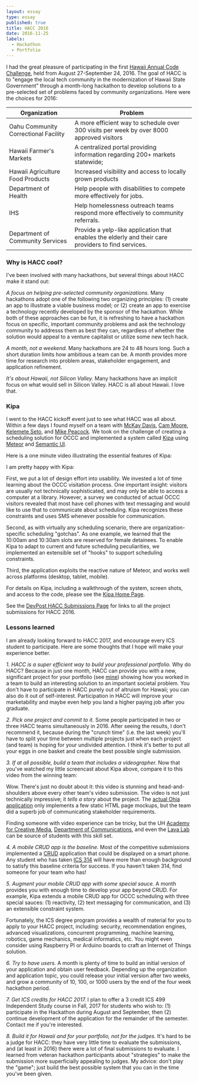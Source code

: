 ```yaml
---
layout: essay
type: essay
published: true
title: HACC 2016
date: 2016-11-25
labels:
  - Hackathon
  - Portfolio
---
```


I had the great pleasure of participating in the first [Hawaii Annual Code Challenge](energy-excelerator-2014.md), held from August 27-September 24, 2016.  The goal of HACC is to "engage the local tech community in the modernization of Hawaii State Government" through a month-long hackathon to develop solutions to a pre-selected set of problems faced by community organizations. Here were the choices for 2016:

<table class="ui celled compact table">
<thead>
  <th>Organization</th>
  <th>Problem</th>
</thead>

<tbody>
  <tr><td>Oahu Community Correctional Facility</td>
      <td>A more efficient way to schedule over 300 visits per week by over 8000 approved visitors</td>
  </tr>
  <tr><td>Hawaii Farmer's Markets</td>
      <td>A centralized portal providing information regarding 200+ markets statewide;</td>
    </tr>
  <tr><td>Hawaii Agriculture Food Products</td>
       <td>Increased visibility and access to locally grown products</td>
  </tr>
  <tr><td>Department of Health</td>
      <td>Help people with disabilities to compete more effectively for jobs.</td>
  </tr>
  <tr><td>IHS</td>
      <td>Help homelessness outreach teams respond more effectively to community referrals.</td>
  </tr>
  <tr><td>Department of Community Services</td>
      <td>Provide a yelp-like application that enables the elderly and their care providers to find services.</td>
  </tr>
</tbody>
</table>

### Why is HACC cool?

I've been involved with many hackathons, but several things about HACC make it stand out:

*A focus on helping pre-selected community organizations.*  Many hackathons adopt one of the following two organizing principles: (1) create an app to illustrate a viable business model; or (2) create an app to exercise a technology recently developed by the sponsor of the hackathon. While both of these approaches can be fun, it is refreshing to have a hackathon focus on specific, important community problems and ask the technology community to addresss them as best they can, regardless of whether the solution would appeal to a venture capitalist or utilize some new tech hack.

*A month, not a weekend.* Many hackathons are 24 to 48 hours long. Such a short duration limits how ambitious a team can be. A month provides more time for research into problem areas, stakeholder engagement, and application refinement.

*It's about Hawaii, not Silicon Valley.* Many hackathons have an implicit focus on what would sell in Silicon Valley. HACC is all about Hawaii. I love that.

### Kipa

I went to the HACC kickoff event just to see what HACC was all about. Within a few days I found myself on a team with [McKay Davis](https://devpost.com/McKayDavis), [Cam Moore](https://cammoore.github.io/), [Kelemete Seto](https://www.linkedin.com/in/kelemeteseto), and [Mike Peacock](https://devpost.com/hawaiivet2vet). We took on the challenge of creating a scheduling solution for OCCC and implemented a system called [Kipa](https://hacc2016.github.io/teamkipa/) using [Meteor](http://www.meteor.com) and [Semantic UI](http://semantic-ui.com/).

Here is a one minute video illustrating the essential features of Kipa:

<div class="ui embed" data-source="youtube" data-id="COLaTvaCj7U" >
</div>

I am pretty happy with Kipa:

First, we put a lot of design effort into usability. We invested a lot of time learning about the OCCC visitation process. One important insight: visitors are usually not technically sophisticated, and may only be able to access a computer at a library. However, a survey we conducted of actual OCCC visitors revealed that most have cell phones with text messaging and would like to use that to communicate about scheduling. Kipa recognizes these constraints and uses SMS whenever possible for communication.

Second, as with virtually any scheduling scenario, there are organization-specific scheduling "gotchas". As one example, we learned that the 10:00am and 10:30am slots are reserved for female detainees.  To enable Kipa to adapt to current and future scheduling peculiarities, we implemented an extensible set of "hooks" to support scheduling constraints.

Third, the application exploits the reactive nature of Meteor, and works well across platforms (desktop, tablet, mobile).

For details on Kipa, including a walkthrough of the system, screen shots, and access to the code, please see the [Kipa Home Page](https://hacc2016.github.io/teamkipa/).

See the [DevPost HACC Submissions Page](https://hacc.devpost.com/submissions) for links to all the project submissions for HACC 2016.

### Lessons learned

I am already looking forward to HACC 2017, and encourage every ICS student to participate. Here are some thoughts that I hope will make your experience better.

*1. HACC is a super efficient way to build your professional portfolio.*  Why do HACC?  Because in just one month, HACC can provide you with a new, significant project for your portfolio (see [mine](/projects)) showing how you worked in a team to build an interesting solution to an important societal problem.  You don't have to participate in HACC purely out of altruism for Hawaii; you can also do it out of self-interest.  Participation in HACC will improve your marketability and maybe even help you land a higher paying job after you graduate.

*2. Pick one project and commit to it.*  Some people participated in two or three HACC teams simultaneously in 2016.  After seeing the results, I don't recommend it, because during the "crunch time" (i.e. the last week) you'll have to split your time between multiple projects just when each project (and team) is hoping for your undivided attention. I think it's better to put all your eggs in one basket and create the best possible single submission.
 
*3. If at all possible, build a team that includes a videographer.* Now that you've watched my little screencast about Kipa above, compare it to this video from the winning team:

<div class="ui embed" data-source="youtube" data-id="7QVtMXWaRBs" >
</div>

Wow. There's just no doubt about it: this video is stunning and head-and-shoulders above every other team's video submission. The video is not just technically impressive; it *tells a story* about the project. The [actual Ohia application](https://github.com/HACC2016/teamcobra) only implements a few static HTML page mockups, but the team did a superb job of communicating stakeholder requirements.  

Finding someone with video experience can be tricky, but the UH [Academy for Creative Media](http://www.hawaii.edu/acm/), [Department of Communications](http://www.communications.hawaii.edu/), and even the [Lava Lab](http://lava.manoa.hawaii.edu/) can be source of students with this skill set. 

*4. A mobile CRUD app is the baseline.*  Most of the competitive submissions implemented a [CRUD](https://en.wikipedia.org/wiki/Create,_read,_update_and_delete) application that could be displayed on a smart phone. Any student who has taken [ICS 314](http://courses.ics.hawaii.edu/ics314f16/) will have more than enough background to satisfy this baseline criteria for success.  If you haven't taken 314, find someone for your team who has!
  
*5. Augment your mobile CRUD app with some special sauce.*  A month provides you with enough time to develop your app beyond CRUD. For example, Kipa extends a mobile CRUD app for OCCC scheduling with three special sauces: (1) reactivity, (2) text messaging for communication, and (3) an extensible constraint system. 

Fortunately, the ICS degree program provides a wealth of material for you to apply to your HACC project, including: security, recommendation engines, advanced visualizations, concurrent programming, machine learning, robotics, game mechanics, medical informatics, etc. You might even consider using Raspberry PI or Arduino boards to craft an Internet of Things solution. 

*6. Try to have users.*  A month is plenty of time to build an initial version of your application and obtain user feedback.  Depending up the organization and application topic, you could release your initial version after two weeks, and grow a community of 10, 100, or 1000 users by the end of the four week hackathon period. 

*7. Get ICS credits for HACC 2017.*  I plan to offer a 3 credit ICS 499 Independent Study course in Fall, 2017 for students who wish to: (1) participate in the Hackathon during August and September, then (2) continue development of the application for the remainder of the semester. Contact me if you're interested.

*8. Build it for Hawaii and for your portfolio, not for the judges.*   It's hard to be a judge for HACC: they have very little time to evaluate the submissions, and (at least in 2016) there were a lot of final submissions to evaluate.  I learned from veteran hackathon participants about "strategies" to make the submission more superficially appealing to judges. My advice: don't play the "game"; just build the best possible system that you can in the time you've been given.   








  

